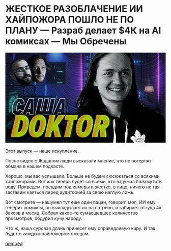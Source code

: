 # ЖЕСТКОЕ РАЗОБЛАЧЕНИЕ ИИ ХАЙПОЖОРА ПОШЛО НЕ ПО ПЛАНУ — Разраб делает $4К на AI комиксах — Мы Обречены

![preview](./preview.jpg)

Этот выпуск — наше искупление.

После видео с Жаданом люди высказали мнение, что не потерпят обмана в нашем подкасте. 

Хорошо, мы вас услышали. Больше не будем сюсюкаться со всякими хайпожорами. Вот как теперь будет со всеми, кто вздумал баламутить воду. Приведем, посадим под камеры и жестко, в лицо, ничего не тая заставим каяться перед аудиторией за свою наглую ложь.

Вот смотрите — нашумел тут еще один пацан, говорит, мол, ИИ ему генерит комиксы, он выкладывает их на патреон, и забирает оттуда 4к баксов в месяц. Собрал какое-то сумасшедшее количество просмотров, обдурил кучу народу.

Что ж, наша суровая длань принесет ему справедливую кару. И так будет с каждым хайпожором лжецом.

 [oembed](https://www.youtube.com/watch?v=9ERsyAJ_8I0)
